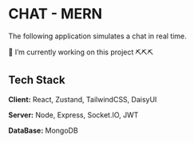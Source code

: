 # CHAT - MERN

The following application simulates a chat in real time.

👷 I’m currently working on this project ⛏️⛏️⛏️

## Tech Stack

**Client:** React, Zustand, TailwindCSS, DaisyUI

**Server:** Node, Express, Socket.IO, JWT

**DataBase:** MongoDB
